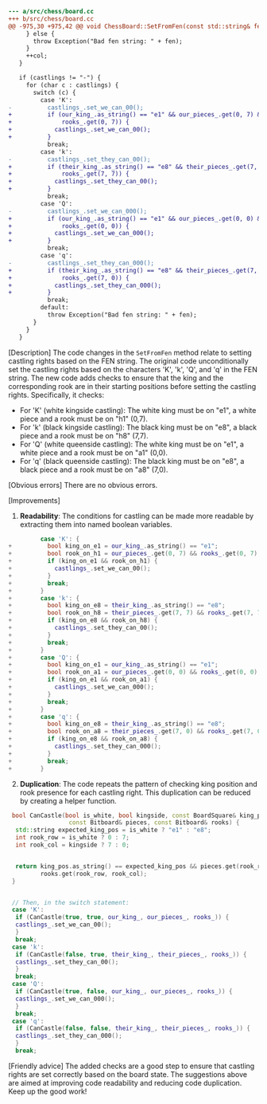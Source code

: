 ```diff
--- a/src/chess/board.cc
+++ b/src/chess/board.cc
@@ -975,30 +975,42 @@ void ChessBoard::SetFromFen(const std::string& fen, int* no_capture_ply,
     } else {
       throw Exception("Bad fen string: " + fen);
     }
     ++col;
   }

   if (castlings != "-") {
     for (char c : castlings) {
       switch (c) {
         case 'K':
-          castlings_.set_we_can_00();
+          if (our_king_.as_string() == "e1" && our_pieces_.get(0, 7) &&
+              rooks_.get(0, 7)) {
+            castlings_.set_we_can_00();
+          }
           break;
         case 'k':
-          castlings_.set_they_can_00();
+          if (their_king_.as_string() == "e8" && their_pieces_.get(7, 7) &&
+              rooks_.get(7, 7)) {
+            castlings_.set_they_can_00();
+          }
           break;
         case 'Q':
-          castlings_.set_we_can_000();
+          if (our_king_.as_string() == "e1" && our_pieces_.get(0, 0) &&
+              rooks_.get(0, 0)) {
+            castlings_.set_we_can_000();
+          }
           break;
         case 'q':
-          castlings_.set_they_can_000();
+          if (their_king_.as_string() == "e8" && their_pieces_.get(7, 0) &&
+              rooks_.get(7, 0)) {
+            castlings_.set_they_can_000();
+          }
           break;
         default:
           throw Exception("Bad fen string: " + fen);
       }
     }
   }
```

[Description]
The code changes in the `SetFromFen` method relate to setting castling rights based on the FEN string. The original code unconditionally set the castling rights based on the characters 'K', 'k', 'Q', and 'q' in the FEN string. The new code adds checks to ensure that the king and the corresponding rook are in their starting positions before setting the castling rights. Specifically, it checks:

- For 'K' (white kingside castling): The white king must be on "e1", a white piece and a rook must be on "h1" (0,7).
- For 'k' (black kingside castling): The black king must be on "e8", a black piece and a rook must be on "h8" (7,7).
- For 'Q' (white queenside castling): The white king must be on "e1", a white piece and a rook must be on "a1" (0,0).
- For 'q' (black queenside castling): The black king must be on "e8", a black piece and a rook must be on "a8" (7,0).

[Obvious errors]
There are no obvious errors.

[Improvements]

1.  **Readability**: The conditions for castling can be made more readable by extracting them into named boolean variables.

```c++
         case 'K': {
+          bool king_on_e1 = our_king_.as_string() == "e1";
+          bool rook_on_h1 = our_pieces_.get(0, 7) && rooks_.get(0, 7);
+          if (king_on_e1 && rook_on_h1) {
+            castlings_.set_we_can_00();
+          }
+          break;
+        }
+        case 'k': {
+          bool king_on_e8 = their_king_.as_string() == "e8";
+          bool rook_on_h8 = their_pieces_.get(7, 7) && rooks_.get(7, 7);
+          if (king_on_e8 && rook_on_h8) {
+            castlings_.set_they_can_00();
+          }
+          break;
+        }
+        case 'Q': {
+          bool king_on_e1 = our_king_.as_string() == "e1";
+          bool rook_on_a1 = our_pieces_.get(0, 0) && rooks_.get(0, 0);
+          if (king_on_e1 && rook_on_a1) {
+            castlings_.set_we_can_000();
+          }
+          break;
+        }
+        case 'q': {
+          bool king_on_e8 = their_king_.as_string() == "e8";
+          bool rook_on_a8 = their_pieces_.get(7, 0) && rooks_.get(7, 0);
+          if (king_on_e8 && rook_on_a8) {
+            castlings_.set_they_can_000();
+          }
+          break;
+        }
```

2.  **Duplication**: The code repeats the pattern of checking king position and rook presence for each castling right. This duplication can be reduced by creating a helper function.

```c++
 bool CanCastle(bool is_white, bool kingside, const BoardSquare& king_pos,
                 const Bitboard& pieces, const Bitboard& rooks) {
  std::string expected_king_pos = is_white ? "e1" : "e8";
  int rook_row = is_white ? 0 : 7;
  int rook_col = kingside ? 7 : 0;


  return king_pos.as_string() == expected_king_pos && pieces.get(rook_row, rook_col) &&
         rooks.get(rook_row, rook_col);
 }


 // Then, in the switch statement:
 case 'K':
  if (CanCastle(true, true, our_king_, our_pieces_, rooks_)) {
  castlings_.set_we_can_00();
  }
  break;
 case 'k':
  if (CanCastle(false, true, their_king_, their_pieces_, rooks_)) {
  castlings_.set_they_can_00();
  }
  break;
 case 'Q':
  if (CanCastle(true, false, our_king_, our_pieces_, rooks_)) {
  castlings_.set_we_can_000();
  }
  break;
 case 'q':
  if (CanCastle(false, false, their_king_, their_pieces_, rooks_)) {
  castlings_.set_they_can_000();
  }
  break;
```

[Friendly advice]
The added checks are a good step to ensure that castling rights are set correctly based on the board state. The suggestions above are aimed at improving code readability and reducing code duplication. Keep up the good work!

